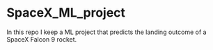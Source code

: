 # SpaceX_ML_project
In this repo I keep a ML project that predicts the landing outcome of a SpaceX Falcon 9 rocket.
